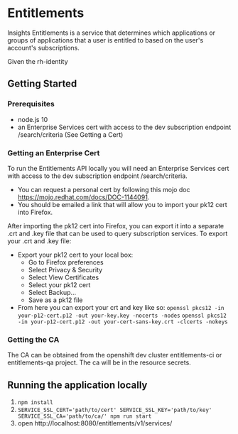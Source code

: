 # Entitlements

Insights Entitlements is a service that determines which applications or groups of applications that a user is entitled to based on the user's account's subscriptions.

Given the rh-identity

## Getting Started

### Prerequisites

* node.js 10
* an Enterprise Services cert with access to the dev subscription endpoint /search/criteria (See Getting a Cert)

### Getting an Enterprise Cert

To run the Entitlements API locally you will need an Enterprise Services cert with access to the dev subscription endpoint /search/criteria.

* You can request a personal cert by following this mojo doc https://mojo.redhat.com/docs/DOC-1144091. 
* You should be emailed a link that will allow you to import your pk12 cert into Firefox.

After importing the pk12 cert into Firefox, you can export it into a separate .crt and .key file that can be used to
query subscription services. To export your .crt and .key file:

* Export your pk12 cert to your local box:
  * Go to Firefox preferences
  * Select Privacy & Security
  * Select View Certificates
  * Select your pk12 cert
  * Select Backup...
  * Save as a pk12 file  
* From here you can export your crt and key like so:
    `openssl pkcs12 -in your-p12-cert.p12 -out your-key.key -nocerts -nodes`
    `openssl pkcs12 -in your-p12-cert.p12 -out your-cert-sans-key.crt -clcerts -nokeys`

### Getting the CA

The CA can be obtained from the openshift dev cluster entitlements-ci or entitlements-qa project. The ca will be in the
resource secrets.

## Running the application locally

1. ```npm install```
2. ```SERVICE_SSL_CERT='path/to/cert' SERVICE_SSL_KEY='path/to/key' SERVICE_SSL_CA='path/to/ca/' npm run start```
3. open http://localhost:8080/entitlements/v1/services/
